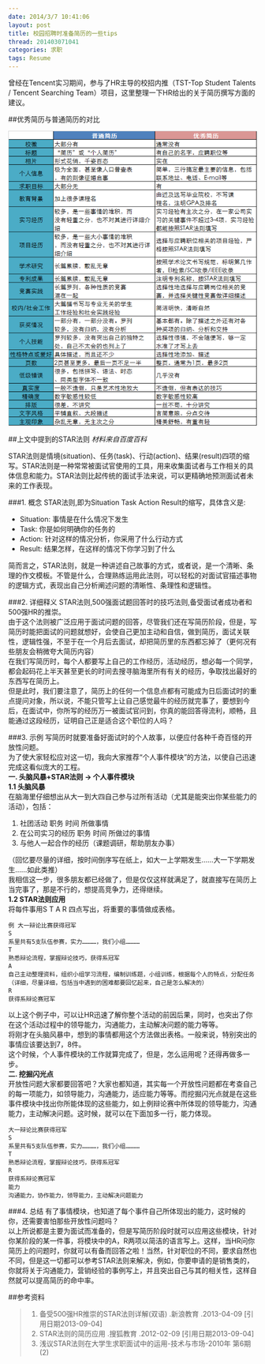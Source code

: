 ```yaml
---
date: 2014/3/7 10:41:06 
layout: post
title: 校园招聘时准备简历的一些tips
thread: 201403071041
categories: 求职
tags: Resume
---
```


曾经在Tencent实习期间，参与了HR主导的校招内推（TST-Top Student Talents / Tencent Searching Team）项目，这里整理一下HR给出的关于简历撰写方面的建议。

##优秀简历与普通简历的对比

![优秀简历与普通简历的对比](../album/default/resume.png)

##上文中提到的STAR法则
*材料来自百度百科*

STAR法则是情境(situation)、任务(task)、行动(action)、结果(result)四项的缩写。STAR法则是一种常常被面试官使用的工具，用来收集面试者与工作相关的具体信息和能力。STAR法则比起传统的面试手法来说，可以更精确地预测面试者未来的工作表现。

###1. 概念
STAR法则,即为Situation Task Action Result的缩写，具体含义是:

- Situation: 事情是在什么情况下发生  
- Task: 你是如何明确你的任务的  
- Action: 针对这样的情况分析，你采用了什么行动方式  
- Result: 结果怎样，在这样的情况下你学习到了什么  

简而言之，STAR法则，就是一种讲述自己故事的方式，或者说，是一个清晰、条理的作文模板。不管是什么，合理熟练运用此法则，可以轻松的对面试官描述事物的逻辑方式，表现出自己分析阐述问题的清晰性、条理性和逻辑性。

###2. 详细释义
STAR法则,500强面试题回答时的技巧法则,备受面试者成功者和500强HR的推崇。  
由于这个法则被广泛应用于面试问题的回答，尽管我们还在写简历阶段，但是，写简历时能把面试的问题就想好，会使自己更加主动和自信，做到简历，面试关联性，逻辑性强，不至于在一个月后去面试，却把简历里的东西都忘掉了（更何况有些朋友会稍微夸大简历内容）  
在我们写简历时，每个人都要写上自己的工作经历，活动经历，想必每一个同学，都会起码花上半天甚至更长的时间去搜寻脑海里所有有关的经历，争取找出最好的东西写在简历上。  
但是此时，我们要注意了，简历上的任何一个信息点都有可能成为日后面试时的重点提问对象，所以说，不能只管写上让自己感觉最牛的经历就完事了，要想到今后，在面试中，你所写的经历万一被面试官问到，你真的能回答得流利，顺畅，且能通过这段经历，证明自己正是适合这个职位的人吗？

###3. 示例
写简历时就要准备好面试时的个人故事，以便应付各种千奇百怪的开放性问题。  
为了使大家轻松应对这一切，我向大家推荐“个人事件模块”的方法，以使自己迅速完成这看似庞大的工程。  
**一. 头脑风暴+STAR法则 -> 个人事件模块**  
**1.1 头脑风暴**  
在脑海里仔细想出从大一到大四自己参与过所有活动（尤其是能突出你某些能力的活动），包括：

1. 社团活动 职务 时间 所做事情  
2. 在公司实习的经历 职务 时间 所做过的事情  
3. 与他人一起合作的经历（课题调研，帮助朋友办事）  

（回忆要尽量的详细，按时间倒序写在纸上，如大一上学期发生……大一下学期发生……如此类推）  
我相信这一步，很多朋友都已经做了，但是仅仅这样就满足了，就直接写在简历上当完事了，那是不行的，想提高竞争力，还得继续。  
**1.2 STAR法则应用**  
将每件事用S T A R 四点写出，将重要的事情做成表格。

```
例 大一辩论比赛获得冠军
S
系里共有5支队伍参赛，实力…………，我们小组…………
T
熟悉辩论流程，掌握辩论技巧，获得系冠军
A
自己主动整理资料，组织小组学习流程，编制训练题，小组训练，根据每个人的特点，分配任务（详细，尽量详细，包括当中遇到的困难都要回忆起来，自己是怎么解决的）
R
获得系辩论赛冠军
```

以上这个例子中，可以让HR迅速了解你整个活动的前因后果，同时，也突出了你在这个活动过程中的领导能力，沟通能力，主动解决问题的能力等等。  
将刚才在头脑风暴中，想到的事情都用这个方法做出表格。一般来说，特别突出的事情应该要达到7，8件。  
这个时候，个人事件模块的工作就算完成了，但是，怎么运用呢？还得再做多一步。  
**二. 挖掘闪光点**  
开放性问题大家都要回答吧？大家也都知道，其实每一个开放性问题都在考查自己的每一项能力，如领导能力，沟通能力，适应能力等等。而挖掘闪光点就是在这些事件模块中找出你所能体现的这些能力，如上例辩论赛中所体现的领导能力，沟通能力，主动解决问题。这时候，就可以在下面加多一行，能力体现。

```
大一辩论比赛获得冠军
S
系里共有5支队伍参赛，实力…………，我们小组…………
T
熟悉辩论流程，掌握辩论技巧，获得系冠军
R
获得系辩论赛冠军
能力
沟通能力，协作能力，领导能力，主动解决问题能力
```

###4. 总结
有了事情模块，也知道了每个事件自己所体现出的能力，这时候的你，还需要害怕那些开放性问题吗？  
以上所说都是主要为面试而准备的，但是写简历阶段时就可以应用这些模块，针对你某阶段的某一件事，将模块中的A，R两项以简洁的语言写上。这样，当HR问你简历上的问题时，你就可以有备而回答之啦！当然，针对职位的不同，要求自然也不同，但是这一切都可以参考STAR法则来解决，例如，你要申请的是销售类的，你就将关于沟通能力，营销经验的事例写上，并且突出自己与其的相关性，这样自然就可以提高简历的命中率。

##参考资料
> 1. 备受500强HR推崇的STAR法则详解(双语) .新浪教育 .2013-04-09 [引用日期2013-09-04]  
> 2. STAR法则的简历应用 .搜狐教育 .2012-02-09 [引用日期2013-09-04]
> 3. 浅议STAR法则在大学生求职面试中的运用-技术与市场-2010年 第6期 (2)

